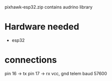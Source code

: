 pixhawk-esp32.zip contains audrino library

# Hardware needed
* esp32

# connections 
pin 16 -> tx
pin 17 -> rx
vcc, gnd telem baud 57600
